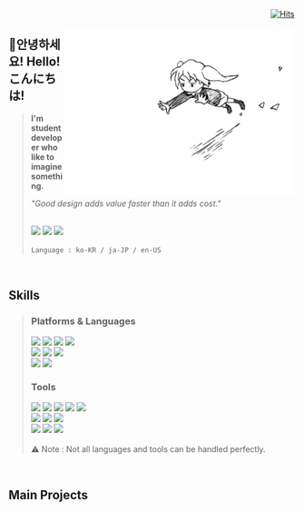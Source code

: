 <div align='right'>
  
[![Hits](https://hits.seeyoufarm.com/api/count/incr/badge.svg?url=https%3A%2F%2Fgithub.com%2FDOS0313&count_bg=%2328B3FB&title_bg=%23555555&icon=telegram.svg&icon_color=%23E7E7E7&title=hits&edge_flat=true)](https://hits.seeyoufarm.com)

</div>

<img align="right" src="rolling_girl.gif" margin = "32px" height="300px">

## 👋안녕하세요! Hello! こんにちは!
> <strong>I'm student developer who like to imagine something.</strong>
>
> _"Good design adds value faster than it adds cost."_
>
> <br/>
>
> <img src ="https://img.shields.io/badge/@dos0313-5865F2.svg?&style=for-the-badge&logo=Discord&logoColor=white"/>
> <a href="mailto:dos@codezero.lol"><img src ="https://img.shields.io/badge/dos@codezero.lol-white.svg?&style=for-the-badge&logo=gmail&logoColor=EA4335"/></a>
> <a href="https://www.instagram.com/dos_0313/"><img src ="https://img.shields.io/badge/dos_0313-E4405F.svg?&style=for-the-badge&logo=instagram&logoColor=white"/></a>
>
> `Language : ko-KR / ja-JP / en-US`  

<br/>

## Skills
> ### Platforms & Languages
> <img src ="https://img.shields.io/badge/Python-3776AB.svg?&style=for-the-badge&logo=python&logoColor=white"/>
> <img src ="https://img.shields.io/badge/Java-007396.svg?&style=for-the-badge&logo=openjdk&logoColor=white"/>
> <img src ="https://img.shields.io/badge/Script-3C8527.svg?&style=for-the-badge&logo=minecraft&logoColor=white"/>
> <img src ="https://img.shields.io/badge/App Script-4285F4.svg?&style=for-the-badge&logo=googleappsscript&logoColor=white"/>
> </br>
> <img src="https://img.shields.io/badge/html-E34F26?style=for-the-badge&logo=html5&logoColor=white"/>
> <img src="https://img.shields.io/badge/CSS-1572B6?style=for-the-badge&logo=css3&logoColor=white"/>
> <img src="https://img.shields.io/badge/JavaScript-F7DF1E?style=for-the-badge&logo=JavaScript&logoColor=white"/>
> </br>
> <img src ="https://img.shields.io/badge/React-61DAFB.svg?&style=for-the-badge&logo=react&logoColor=white"/>
> <img src ="https://img.shields.io/badge/Next.js-000000.svg?&style=for-the-badge&logo=nextdotjs&logoColor=white"/>
>
> ### Tools
> <img src ="https://img.shields.io/badge/Code-007ACC.svg?&style=for-the-badge&logo=visualstudiocode&logoColor=white"/>
> <img src ="https://img.shields.io/badge/Visual Studio-5C2D91.svg?&style=for-the-badge&logo=visualstudio&logoColor=white"/>
> <img src ="https://img.shields.io/badge/Unity-white.svg?&style=for-the-badge&logo=unity&logoColor=black"/>
> <img src ="https://img.shields.io/badge/Pycharm-000000.svg?&style=for-the-badge&logo=pycharm&logoColor=white"/>
> <img src ="https://img.shields.io/badge/Intellij-000000.svg?&style=for-the-badge&logo=intellijidea&logoColor=white"/>
> </br>
> <img src ="https://img.shields.io/badge/Figma-F24E1E.svg?&style=for-the-badge&logo=figma&logoColor=white"/>
> <img src ="https://img.shields.io/badge/Photoshop-31A8FF.svg?&style=for-the-badge&logo=adobephotoshop&logoColor=white"/>
> <img src ="https://img.shields.io/badge/Aseprite-7D929E.svg?&style=for-the-badge&logo=aseprite&logoColor=white"/>
> </br>
> <img src ="https://img.shields.io/badge/Premiero Pro-9999FF.svg?&style=for-the-badge&logo=adobepremierepro&logoColor=white"/>
> <img src ="https://img.shields.io/badge/After Effects-9999FF.svg?&style=for-the-badge&logo=adobeaftereffects&logoColor=white"/>
> <img src ="https://img.shields.io/badge/Davinci Resolve-233A51.svg?&style=for-the-badge&logo=davinciresolve&logoColor=white"/>
> </br>
> </br>
> ⚠️ Note : Not all languages and tools can be handled perfectly.

<br/>

## Main Projects
